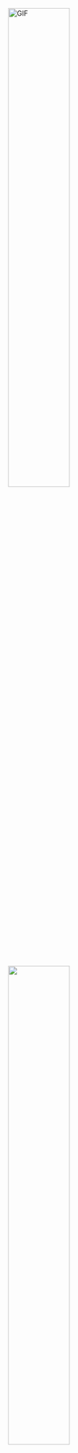 <img align="left" alt="GIF" src="https://media.giphy.com/media/836HiJc7pgzy8iNXCn/giphy.gif" width="50%" height="auto" />

<img align="left" src="https://github-readme-stats.vercel.app/api?username=bewhale&show_icons=true&theme=tokyonight&hide_border=true" width="50%" height="auto">



